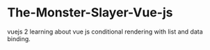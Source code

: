 # The-Monster-Slayer-Vue-js
vuejs 2 
learning about vue js conditional rendering with list and data binding.
